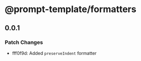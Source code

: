 # @prompt-template/formatters

## 0.0.1

### Patch Changes

- fff0f9d: Added `preserveIndent` formatter
